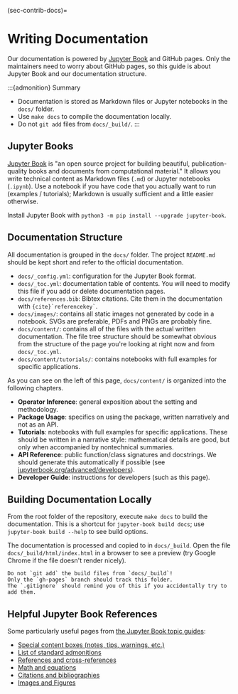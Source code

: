 (sec-contrib-docs)=
# Writing Documentation

Our documentation is powered by [Jupyter Book](https://jupyterbook.org/intro.html) and GitHub pages.
Only the maintainers need to worry about GitHub pages, so this guide is about Jupyter Book and our documentation structure.

:::{admonition} Summary
- Documentation is stored as Markdown files or Jupyter notebooks in the `docs/` folder.
- Use `make docs` to compile the documentation locally.
- Do not `git add` files from `docs/_build/`.
:::

## Jupyter Books

[Jupyter Book](https://jupyterbook.org/intro.html) is "an open source project for building beautiful, publication-quality books and documents from computational material."
It allows you write technical content as Markdown files (`.md`) or Jupyter notebooks (`.ipynb`).
Use a notebook if you have code that you actually want to run (examples / tutorials); Markdown is usually sufficient and a little easier otherwise.

Install Jupyter Book with `python3 -m pip install --upgrade jupyter-book`.

## Documentation Structure

All documentation is grouped in the `docs/` folder.
The project `README.md` should be kept short and refer to the official documentation.

- `docs/_config.yml`: configuration for the Jupyter Book format.
- `docs/_toc.yml`: documentation table of contents. You will need to modify this file if you add or delete documentation pages.
- `docs/references.bib`: Bibtex citations. Cite them in the documentation with `` {cite}`referencekey` ``.
- `docs/images/`: contains all static images not generated by code in a notebook. SVGs are preferable, PDFs and PNGs are probably fine.
- `docs/content/`: contains all of the files with the actual written documentation. The file tree structure should be somewhat obvious from the structure of the page you're looking at right now and from `docs/_toc.yml`.
- `docs/content/tutorials/`: contains notebooks with full examples for specific applications.

<!-- - `docs/requirements.txt`: Software dependencies for compiling the documentation. -->

As you can see on the left of this page, `docs/content/` is organized into the following chapters.
- **Operator Inference**: general exposition about the setting and methodology.
- **Package Usage**: specifics on using the package, written narratively and not as an API.
- **Tutorials**: notebooks with full examples for specific applications. These should be written in a narrative style: mathematical details are good, but only when accompanied by nontechnical summaries.
- **API Reference**: public function/class signatures and docstrings. We should generate this automatically if possible (see [jupyterbook.org/advanced/developers](https://jupyterbook.org/advanced/developers.html)).
- **Developer Guide**: instructions for developers (such as this page).

## Building Documentation Locally

From the root folder of the repository, execute `make docs` to build the documentation.
This is a shortcut for `jupyter-book build docs`; use `jupyter-book build --help` to see build options.

The documentation is processed and copied to in `docs/_build`.
Open the file `docs/_build/html/index.html` in a browser to see a preview (try Google Chrome if the file doesn't render nicely).

```{attention}
Do not `git add` the build files from `docs/_build`!
Only the `gh-pages` branch should track this folder.
The `.gitignore` should remind you of this if you accidentally try to add them.
```

## Helpful Jupyter Book References

Some particularly useful pages from [the Jupyter Book topic guides](https://jupyterbook.org/intro.html):

- [Special content boxes (notes, tips, warnings, etc.)](https://jupyterbook.org/content/content-blocks.html)
- [List of standard admonitions](https://sphinx-book-theme.readthedocs.io/en/latest/reference/kitchen-sink/paragraph-markup.html#admonitions)
- [References and cross-references](https://jupyterbook.org/content/references.html)
- [Math and equations](https://jupyterbook.org/content/math.html)
- [Citations and bibliographies](https://jupyterbook.org/content/citations.html)
- [Images and Figures](https://jupyterbook.org/content/figures.html)
